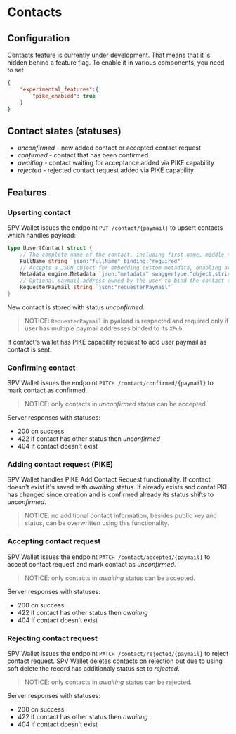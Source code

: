 # Contacts

## Configuration

Contacts feature is currently under development. That means that it is hidden behind a feature flag. To enable it in various components, you need to set 

```json
{
    "experimental_features":{
        "pike_enabled": true
    }
}
```

## Contact states (statuses)

* *unconfirmed* - new added contact or accepted contact request
* *confirmed* - contact that has been confirmed
* *awaiting* - contact waiting for acceptance added via PIKE capability
* *rejected* - rejected contact request added via PIKE capability

## Features

### Upserting contact

SPV Wallet issues the endpoint `PUT /contact/{paymail}` to upsert contacts which handles payload:
```go
type UpsertContact struct {
	// The complete name of the contact, including first name, middle name (if applicable), and last name.
	FullName string `json:"fullName" binding:"required"`
	// Accepts a JSON object for embedding custom metadata, enabling arbitrary additional information to be associated with the resource
	Metadata engine.Metadata `json:"metadata" swaggertype:"object,string" example:"key:value,key2:value2"`
	// Optional paymail address owned by the user to bind the contact to. It is required in case if user has multiple paymail addresses
	RequesterPaymail string `json:"requesterPaymail"`
}
```

New contact is stored with status *unconfirmed*. 

>NOTICE: `RequesterPaymail` in pyaload is respected and required only if user has multiple paymail addresses binded to its `XPub`.

If contact's wallet has PIKE capability request to add user paymail as contact is sent.

### Confirming contact

SPV Wallet issues the endpoint `PATCH /contact/confirmed/{paymail}` to mark contact as confirmed.

>NOTICE: only contacts in *unconfirmed* status can be accepted.

Server responses with statuses:
* 200 on success
* 422 if contact has other status then *unconfirmed* 
* 404 if contact doesn't exist

### Adding contact request (PIKE)

SPV Wallet handles PIKE Add Contact Request functionality. If contact doesn't exist it's saved with *awaiting* status. If already exists and contat PKI has changed since creation and is confirmed already its status shifts to *unconfirmed*.

>NOTICE: no additional contact information, besides public key and status, can be overwritten using this functionality.

### Accepting contact request

SPV Wallet issues the endpoint `PATCH /contact/accepted/{paymail}` to accept contact request and mark contact as *unconfirmed*.

>NOTICE: only contacts in *awaiting* status can be accepted.

Server responses with statuses:
* 200 on success
* 422 if contact has other status then *awaiting* 
* 404 if contact doesn't exist

### Rejecting contact request

SPV Wallet issues the endpoint `PATCH /contact/rejected/{paymail}` to reject contact request. SPV Wallet deletes contacts on rejection but due to using soft delete the record has additionaly status set to *rejected*.

>NOTICE: only contacts in *awaiting* status can be rejected.

Server responses with statuses:
* 200 on success
* 422 if contact has other status then *awaiting* 
* 404 if contact doesn't exist

